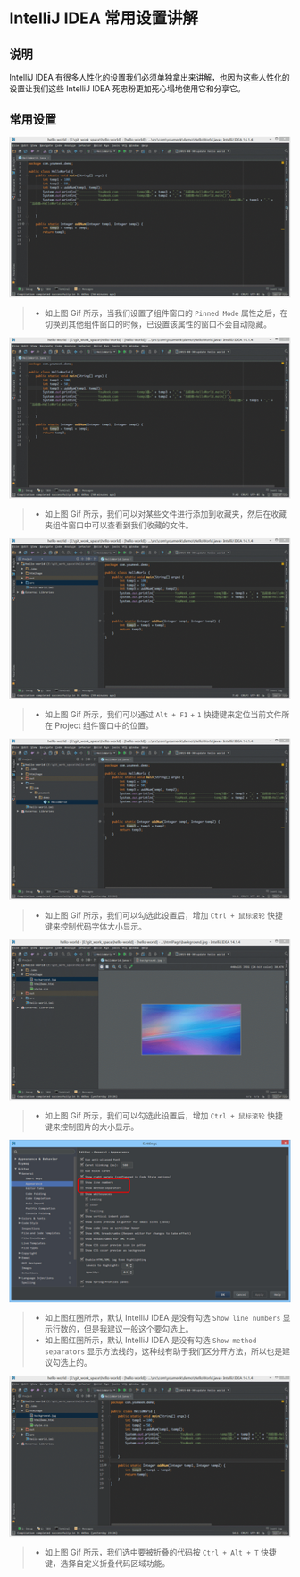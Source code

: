 # IntelliJ IDEA 常用设置讲解

## 说明

IntelliJ IDEA 有很多人性化的设置我们必须单独拿出来讲解，也因为这些人性化的设置让我们这些 IntelliJ IDEA 死忠粉更加死心塌地使用它和分享它。

## 常用设置

![常用设置](images/xxvi-a-settings-introduce-24.gif)

> * 如上图 Gif 所示，当我们设置了组件窗口的 `Pinned Mode` 属性之后，在切换到其他组件窗口的时候，已设置该属性的窗口不会自动隐藏。

![常用设置](images/xxvi-a-settings-introduce-25.gif)

> * 如上图 Gif 所示，我们可以对某些文件进行添加到收藏夹，然后在收藏夹组件窗口中可以查看到我们收藏的文件。

![常用设置](images/xxvi-a-settings-introduce-26.gif)

> * 如上图 Gif 所示，我们可以通过 `Alt + F1` + `1` 快捷键来定位当前文件所在 Project 组件窗口中的位置。

![常用设置](images/xxvi-a-settings-introduce-27.gif)

> * 如上图 Gif 所示，我们可以勾选此设置后，增加 `Ctrl + 鼠标滚轮` 快捷键来控制代码字体大小显示。

![常用设置](images/xxvi-a-settings-introduce-28.gif)

> * 如上图 Gif 所示，我们可以勾选此设置后，增加 `Ctrl + 鼠标滚轮` 快捷键来控制图片的大小显示。

![常用设置](images/xxvi-a-settings-introduce-29.jpg)

> * 如上图红圈所示，默认 IntelliJ IDEA 是没有勾选 `Show line numbers` 显示行数的，但是我建议一般这个要勾选上。
> * 如上图红圈所示，默认 IntelliJ IDEA 是没有勾选 `Show method separators` 显示方法线的，这种线有助于我们区分开方法，所以也是建议勾选上的。

![常用设置](images/xxvi-a-settings-introduce-30.gif)

> * 如上图 Gif 所示，我们选中要被折叠的代码按 `Ctrl + Alt + T` 快捷键，选择自定义折叠代码区域功能。